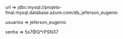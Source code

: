 <p>
url => jdbc:mysql://projeto-final.mysql.database.azure.com/db_jeferson_eugenio
</p>
<p>
usuarios => jeferson_eugenio
</p>
<p>
senha => 5s7@Q*rPSN37
</p>
